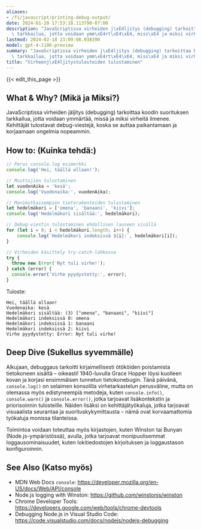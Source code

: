 ```yaml
---
aliases:
- /fi/javascript/printing-debug-output/
date: 2024-01-20 17:53:18.113790-07:00
description: "JavaScriptissa virheiden j\xE4ljitys (debugging) tarkoittaa koodin suorituksen\
  \ tarkkailua, jotta voidaan ymm\xE4rt\xE4\xE4, miss\xE4 ja miksi virheit\xE4 ilmenee.\u2026"
lastmod: 2024-02-18 23:09:08.038390
model: gpt-4-1106-preview
summary: "JavaScriptissa virheiden j\xE4ljitys (debugging) tarkoittaa koodin suorituksen\
  \ tarkkailua, jotta voidaan ymm\xE4rt\xE4\xE4, miss\xE4 ja miksi virheit\xE4 ilmenee.\u2026"
title: "Virheenj\xE4ljitystulosteiden tulostaminen"
---
```


{{< edit_this_page >}}

## What & Why? (Mikä ja Miksi?)
JavaScriptissa virheiden jäljitys (debugging) tarkoittaa koodin suorituksen tarkkailua, jotta voidaan ymmärtää, missä ja miksi virheitä ilmenee. Kehittäjät tulostavat debug-viestejä, koska se auttaa paikantamaan ja korjaamaan ongelmia nopeammin.

## How to: (Kuinka tehdä:)
```Javascript
// Perus console.log esimerkki
console.log('Hei, täällä ollaan!');

// Muuttujien tulostaminen
let vuodenAika = 'kesä';
console.log('Vuodenaika:', vuodenAika);

// Monimutkaisempien tietorakenteiden tulostaminen
let hedelmäkori = ['omena', 'banaani', 'kiivi'];
console.log('Hedelmäkori sisältää:', hedelmäkori);

// Debug-viestin tulostaminen ehdollisen lauseen sisällä
for (let i = 0; i < hedelmäkori.length; i++) {
    console.log(`Hedelmäkori indeksissä ${i}:`, hedelmäkori[i]);
}

// Virheiden käsittely try-catch-lohkossa
try {
  throw new Error('Nyt tuli virhe!');
} catch (error) {
  console.error('Virhe pyydystetty:', error);
}
```
Tuloste:
```
Hei, täällä ollaan!
Vuodenaika: kesä
Hedelmäkori sisältää: (3) ["omena", "banaani", "kiivi"]
Hedelmäkori indeksissä 0: omena
Hedelmäkori indeksissä 1: banaani
Hedelmäkori indeksissä 2: kiivi
Virhe pyydystetty: Error: Nyt tuli virhe!
```

## Deep Dive (Sukellus syvemmälle)
Alkujaan, debuggaus tarkoitti kirjaimellisesti ötököiden poistamista tietokoneen sisältä – oikeasti! 1940-luvulla Grace Hopper löysi kuolleen kovan ja korjasi ensimmäisen tunnetun tietokonebugin. Tänä päivänä, `console.log()` on selaimen konsolilla virhetarkastelun perusväline, mutta on olemassa myös edistyneempiä metodeja, kuten `console.info()`, `console.warn()` ja `console.error()`, jotka tarjoavat lisäkontekstin ja priorisoinnin tulosteille. Näiden lisäksi on kehittäjätyökaluja, jotka tarjoavat visuaalista seurantaa ja suorituskykymittausta – nämä ovat korvaamattomia työkaluja monissa tilanteissa.

Toimintoa voidaan toteuttaa myös kirjastojen, kuten Winston tai Bunyan (Node.js-ympäristössä), avulla, jotka tarjoavat monipuolisemmat loggausominaisuudet, kuten lokitiedostojen kirjoituksen ja loggaustason konfiguroinnin.

## See Also (Katso myös)
- MDN Web Docs `console`: https://developer.mozilla.org/en-US/docs/Web/API/console
- Node.js logging with Winston: https://github.com/winstonjs/winston
- Chrome Developer Tools: https://developers.google.com/web/tools/chrome-devtools
- Debugging Node.js in Visual Studio Code: https://code.visualstudio.com/docs/nodejs/nodejs-debugging
